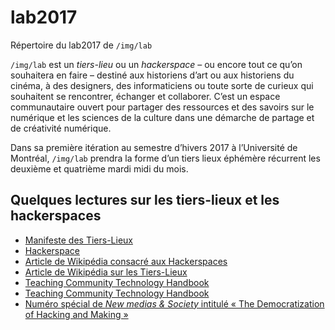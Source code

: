 # lab2017

Répertoire du lab2017 de `/img/lab`

`/img/lab` est un *tiers-lieu* ou un *hackerspace* – ou encore tout ce qu’on souhaitera en faire – destiné aux historiens d’art ou aux historiens du cinéma, à des designers, des informaticiens ou toute sorte de curieux qui souhaitent se rencontrer, échanger et collaborer. C’est un espace communautaire ouvert pour partager des ressources et des savoirs sur le numérique et les sciences de la culture dans une démarche de partage et de créativité numérique.

Dans sa première itération au semestre d’hivers 2017 à l’Université de Montréal, `/img/lab` prendra la forme d’un tiers lieux éphémère récurrent les deuxième et quatrième mardi midi du mois.

## Quelques lectures sur les tiers-lieux et les hackerspaces

- [Manifeste des Tiers-Lieux](http://movilab.org/index.php?title=Le_manifeste_des_Tiers_Lieux)
- [Hackerspace](https://wiki.hackerspaces.org/Hackerspaces)
- [Article de Wikipédia consacré aux Hackerspaces](https://fr.wikipedia.org/wiki/Hackerspace)
- [Article de Wikipédia sur les Tiers-Lieux](https://fr.wikipedia.org/wiki/Tiers-lieu)
- [Teaching Community Technology Handbook](https://www.alliedmedia.org/news/2016/11/16/introducing-“teaching-community-technology-handbook”)
- [Teaching Community Technology Handbook](http://detroitcommunitytech.org/teachcommtech)
- [Numéro spécial de *New medias & Society* intitulé « The Democratization of Hacking and Making »](http://journals.sagepub.com/toc/nmsa/18/4)

